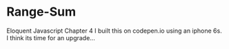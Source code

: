 # Range-Sum
Eloquent Javascript Chapter 4
I built this on codepen.io using an iphone 6s. I think its time for an upgrade...
